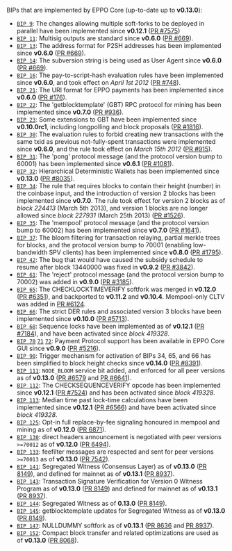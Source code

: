BIPs that are implemented by EPPO Core (up-to-date up to **v0.13.0**):

* [`BIP 9`](https://github.com/EPPO/bips/blob/master/bip-0009.mediawiki): The changes allowing multiple soft-forks to be deployed in parallel have been implemented since **v0.12.1**  ([PR #7575](https://github.com/EPPO/EPPO/pull/7575))
* [`BIP 11`](https://github.com/EPPO/bips/blob/master/bip-0011.mediawiki): Multisig outputs are standard since **v0.6.0** ([PR #669](https://github.com/EPPO/EPPO/pull/669)).
* [`BIP 13`](https://github.com/EPPO/bips/blob/master/bip-0013.mediawiki): The address format for P2SH addresses has been implemented since **v0.6.0** ([PR #669](https://github.com/EPPO/EPPO/pull/669)).
* [`BIP 14`](https://github.com/EPPO/bips/blob/master/bip-0014.mediawiki): The subversion string is being used as User Agent since **v0.6.0** ([PR #669](https://github.com/EPPO/EPPO/pull/669)).
* [`BIP 16`](https://github.com/EPPO/bips/blob/master/bip-0016.mediawiki): The pay-to-script-hash evaluation rules have been implemented since **v0.6.0**, and took effect on *April 1st 2012* ([PR #748](https://github.com/EPPO/EPPO/pull/748)).
* [`BIP 21`](https://github.com/EPPO/bips/blob/master/bip-0021.mediawiki): The URI format for EPPO payments has been implemented since **v0.6.0** ([PR #176](https://github.com/EPPO/EPPO/pull/176)).
* [`BIP 22`](https://github.com/EPPO/bips/blob/master/bip-0022.mediawiki): The 'getblocktemplate' (GBT) RPC protocol for mining has been implemented since **v0.7.0** ([PR #936](https://github.com/EPPO/EPPO/pull/936)).
* [`BIP 23`](https://github.com/EPPO/bips/blob/master/bip-0023.mediawiki): Some extensions to GBT have been implemented since **v0.10.0rc1**, including longpolling and block proposals ([PR #1816](https://github.com/EPPO/EPPO/pull/1816)).
* [`BIP 30`](https://github.com/EPPO/bips/blob/master/bip-0030.mediawiki): The evaluation rules to forbid creating new transactions with the same txid as previous not-fully-spent transactions were implemented since **v0.6.0**, and the rule took effect on *March 15th 2012* ([PR #915](https://github.com/EPPO/EPPO/pull/915)).
* [`BIP 31`](https://github.com/EPPO/bips/blob/master/bip-0031.mediawiki): The 'pong' protocol message (and the protocol version bump to 60001) has been implemented since **v0.6.1** ([PR #1081](https://github.com/EPPO/EPPO/pull/1081)).
* [`BIP 32`](https://github.com/EPPO/bips/blob/master/bip-0032.mediawiki): Hierarchical Deterministic Wallets has been implemented since **v0.13.0** ([PR #8035](https://github.com/EPPO/EPPO/pull/8035)).
* [`BIP 34`](https://github.com/EPPO/bips/blob/master/bip-0034.mediawiki): The rule that requires blocks to contain their height (number) in the coinbase input, and the introduction of version 2 blocks has been implemented since **v0.7.0**. The rule took effect for version 2 blocks as of *block 224413* (March 5th 2013), and version 1 blocks are no longer allowed since *block 227931* (March 25th 2013) ([PR #1526](https://github.com/EPPO/EPPO/pull/1526)).
* [`BIP 35`](https://github.com/EPPO/bips/blob/master/bip-0035.mediawiki): The 'mempool' protocol message (and the protocol version bump to 60002) has been implemented since **v0.7.0** ([PR #1641](https://github.com/EPPO/EPPO/pull/1641)).
* [`BIP 37`](https://github.com/EPPO/bips/blob/master/bip-0037.mediawiki): The bloom filtering for transaction relaying, partial merkle trees for blocks, and the protocol version bump to 70001 (enabling low-bandwidth SPV clients) has been implemented since **v0.8.0** ([PR #1795](https://github.com/EPPO/EPPO/pull/1795)).
* [`BIP 42`](https://github.com/EPPO/bips/blob/master/bip-0042.mediawiki): The bug that would have caused the subsidy schedule to resume after block 13440000 was fixed in **v0.9.2** ([PR #3842](https://github.com/EPPO/EPPO/pull/3842)).
* [`BIP 61`](https://github.com/EPPO/bips/blob/master/bip-0061.mediawiki): The 'reject' protocol message (and the protocol version bump to 70002) was added in **v0.9.0** ([PR #3185](https://github.com/EPPO/EPPO/pull/3185)).
* [`BIP 65`](https://github.com/EPPO/bips/blob/master/bip-0065.mediawiki): The CHECKLOCKTIMEVERIFY softfork was merged in **v0.12.0** ([PR #6351](https://github.com/EPPO/EPPO/pull/6351)), and backported to **v0.11.2** and **v0.10.4**. Mempool-only CLTV was added in [PR #6124](https://github.com/EPPO/EPPO/pull/6124).
* [`BIP 66`](https://github.com/EPPO/bips/blob/master/bip-0066.mediawiki): The strict DER rules and associated version 3 blocks have been implemented since **v0.10.0** ([PR #5713](https://github.com/EPPO/EPPO/pull/5713)).
* [`BIP 68`](https://github.com/EPPO/bips/blob/master/bip-0068.mediawiki): Sequence locks have been implemented as of **v0.12.1**  ([PR #7184](https://github.com/EPPO/EPPO/pull/7184)), and have been activated since *block 419328*.
* [`BIP 70`](https://github.com/EPPO/bips/blob/master/bip-0070.mediawiki) [`71`](https://github.com/EPPO/bips/blob/master/bip-0071.mediawiki) [`72`](https://github.com/EPPO/bips/blob/master/bip-0072.mediawiki): Payment Protocol support has been available in EPPO Core GUI since **v0.9.0** ([PR #5216](https://github.com/EPPO/EPPO/pull/5216)).
* [`BIP 90`](https://github.com/EPPO/bips/blob/master/bip-0090.mediawiki): Trigger mechanism for activation of BIPs 34, 65, and 66 has been simplified to block height checks since **v0.14.0** ([PR #8391](https://github.com/EPPO/EPPO/pull/8391)).
* [`BIP 111`](https://github.com/EPPO/bips/blob/master/bip-0111.mediawiki): `NODE_BLOOM` service bit added, and enforced for all peer versions as of **v0.13.0** ([PR #6579](https://github.com/EPPO/EPPO/pull/6579) and [PR #6641](https://github.com/EPPO/EPPO/pull/6641)).
* [`BIP 112`](https://github.com/EPPO/bips/blob/master/bip-0112.mediawiki): The CHECKSEQUENCEVERIFY opcode has been implemented since **v0.12.1** ([PR #7524](https://github.com/EPPO/EPPO/pull/7524)) and has been activated since *block 419328*.
* [`BIP 113`](https://github.com/EPPO/bips/blob/master/bip-0113.mediawiki): Median time past lock-time calculations have been implemented since **v0.12.1** ([PR #6566](https://github.com/EPPO/EPPO/pull/6566)) and have been activated since *block 419328*.
* [`BIP 125`](https://github.com/EPPO/bips/blob/master/bip-0125.mediawiki): Opt-in full replace-by-fee signaling honoured in mempool and mining as of **v0.12.0** ([PR 6871](https://github.com/EPPO/EPPO/pull/6871)).
* [`BIP 130`](https://github.com/EPPO/bips/blob/master/bip-0130.mediawiki): direct headers announcement is negotiated with peer versions `>=70012` as of **v0.12.0** ([PR 6494](https://github.com/EPPO/EPPO/pull/6494)).
* [`BIP 133`](https://github.com/EPPO/bips/blob/master/bip-0133.mediawiki): feefilter messages are respected and sent for peer versions `>=70013` as of **v0.13.0** ([PR 7542](https://github.com/EPPO/EPPO/pull/7542)).
* [`BIP 141`](https://github.com/EPPO/bips/blob/master/bip-0141.mediawiki): Segregated Witness (Consensus Layer) as of **v0.13.0** ([PR 8149](https://github.com/EPPO/EPPO/pull/8149)), and defined for mainnet as of **v0.13.1** ([PR 8937](https://github.com/EPPO/EPPO/pull/8937)).
* [`BIP 143`](https://github.com/EPPO/bips/blob/master/bip-0143.mediawiki): Transaction Signature Verification for Version 0 Witness Program as of **v0.13.0** ([PR 8149](https://github.com/EPPO/EPPO/pull/8149)) and defined for mainnet as of **v0.13.1** ([PR 8937](https://github.com/EPPO/EPPO/pull/8937)).
* [`BIP 144`](https://github.com/EPPO/bips/blob/master/bip-0144.mediawiki): Segregated Witness as of **0.13.0** ([PR 8149](https://github.com/EPPO/EPPO/pull/8149)).
* [`BIP 145`](https://github.com/EPPO/bips/blob/master/bip-0145.mediawiki): getblocktemplate updates for Segregated Witness as of **v0.13.0** ([PR 8149](https://github.com/EPPO/EPPO/pull/8149)).
* [`BIP 147`](https://github.com/EPPO/bips/blob/master/bip-0147.mediawiki): NULLDUMMY softfork as of **v0.13.1** ([PR 8636](https://github.com/EPPO/EPPO/pull/8636) and [PR 8937](https://github.com/EPPO/EPPO/pull/8937)).
* [`BIP 152`](https://github.com/EPPO/bips/blob/master/bip-0152.mediawiki): Compact block transfer and related optimizations are used as of **v0.13.0** ([PR 8068](https://github.com/EPPO/EPPO/pull/8068)).
